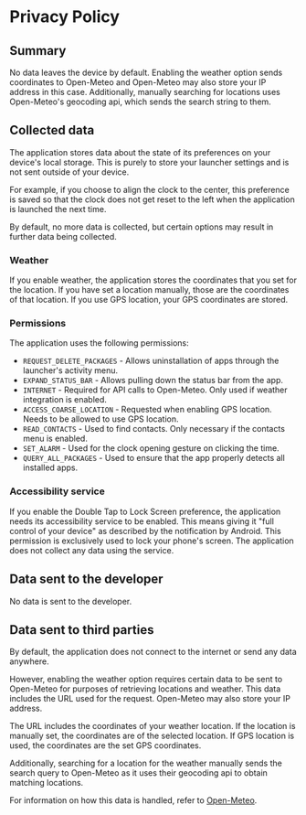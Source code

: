 # Privacy Policy

## Summary
No data leaves the device by default. Enabling the weather option sends coordinates to Open-Meteo and Open-Meteo may also store your IP address in this case. Additionally, manually searching for locations uses Open-Meteo's geocoding api, which sends the search string to them. 

## Collected data
The application stores data about the state of its preferences on your device's local storage. This is purely to store your launcher settings and is not sent outside of your device.

For example, if you choose to align the clock to the center, this preference is saved so that the clock does not get reset to the left when the application is launched the next time.

By default, no more data is collected, but certain options may result in further data being collected.

### Weather
If you enable weather, the application stores the coordinates that you set for the location. If you have set a location manually, those are the coordinates of that location. If you use GPS location, your GPS coordinates are stored. 

### Permissions

The application uses the following permissions:

- `REQUEST_DELETE_PACKAGES` - Allows uninstallation of apps through the launcher's activity menu.
- `EXPAND_STATUS_BAR` - Allows pulling down the status bar from the app.
- `INTERNET` - Required for API calls to Open-Meteo. Only used if weather integration is enabled.
- `ACCESS_COARSE_LOCATION` - Requested when enabling GPS location. Needs to be allowed to use GPS location.
- `READ_CONTACTS` - Used to find contacts. Only necessary if the contacts menu is enabled. 
- `SET_ALARM` - Used for the clock opening gesture on clicking the time. 
- `QUERY_ALL_PACKAGES` - Used to ensure that the app properly detects all installed apps. 

### Accessibility service
If you enable the Double Tap to Lock Screen preference, the application needs its accessibility service to be enabled. This means giving it "full control of your device" as described by the notification by Android. This permission is exclusively used to lock your phone's screen. The application does not collect any data using the service. 

## Data sent to the developer
No data is sent to the developer.

## Data sent to third parties
By default, the application does not connect to the internet or send any data anywhere. 

However, enabling the weather option requires certain data to be sent to Open-Meteo for purposes of retrieving locations and weather. This data includes the URL used for the request. Open-Meteo may also store your IP address.

The URL includes the coordinates of your weather location. If the location is manually set, the coordinates are of the selected location. If GPS location is used, the coordinates are the set GPS coordinates.

Additionally, searching for a location for the weather manually sends the search query to Open-Meteo as it uses their geocoding api to obtain matching locations.

For information on how this data is handled, refer to [Open-Meteo](https://open-meteo.com/en/terms).
